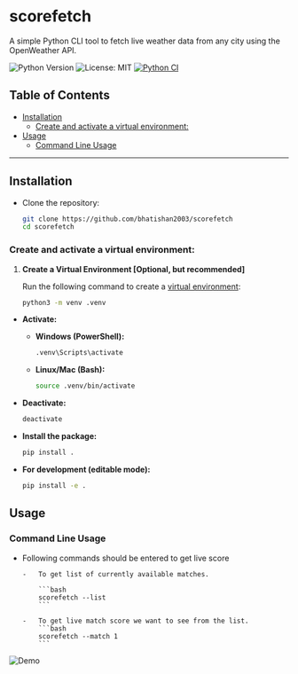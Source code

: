 # scorefetch <!-- omit in toc -->

A simple Python CLI tool to fetch live weather data from any city using the OpenWeather API.

![Python Version](https://img.shields.io/badge/python-3.11-blue.svg)
![License: MIT](https://img.shields.io/badge/License-MIT-yellow.svg)
[![Python CI](https://github.com/bhatishan2003/scorefetch/actions/workflows/python-app.yml/badge.svg)](https://github.com/bhatishan2003/scorefetch/actions/workflows/python-app.yml)

## Table of Contents <!-- omit in toc -->

-   [Installation](#installation)
    -   [Create and activate a virtual environment:](#create-and-activate-a-virtual-environment)
-   [Usage](#usage)
    -   [Command Line Usage](#command-line-usage)

---

## Installation

-   Clone the repository:

    ```bash
    git clone https://github.com/bhatishan2003/scorefetch
    cd scorefetch
    ```

### Create and activate a virtual environment:

1. **Create a Virtual Environment [Optional, but recommended]**

    Run the following command to create a [virtual environment](https://docs.python.org/3/library/venv.html):

    ```bash
    python3 -m venv .venv
    ```

-   **Activate:**

    -   **Windows (PowerShell):**

        ```bash
        .venv\Scripts\activate
        ```

    -   **Linux/Mac (Bash):**

        ```bash
        source .venv/bin/activate
        ```

-   **Deactivate:**

    ```bash
    deactivate
    ```

-   **Install the package:**

    ```bash
    pip install .
    ```

-   **For development (editable mode):**

    ```bash
    pip install -e .
    ```

## Usage

### Command Line Usage

-   Following commands should be entered to get live score

        -   To get list of currently available matches.

            ```bash
            scorefetch --list
            ```

        -   To get live match score we want to see from the list.
            ```bash
            scorefetch --match 1
            ```

![Demo](https://raw.githubusercontent.com/bhatishan2003/demo/main/assets/demo.gif)
